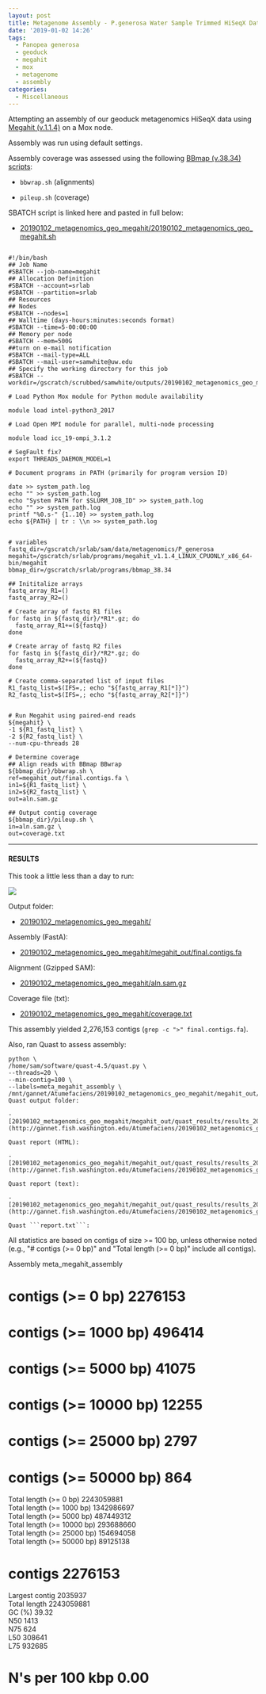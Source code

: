 ```yaml
---
layout: post
title: Metagenome Assembly - P.generosa Water Sample Trimmed HiSeqX Data Using Megahit on Mox
date: '2019-01-02 14:26'
tags:
  - Panopea generosa
  - geoduck
  - megahit
  - mox
  - metagenome
  - assembly
categories:
  - Miscellaneous
---
```

Attempting an assembly of our geoduck metagenomics HiSeqX data using [Megahit (v.1.1.4)](https://github.com/voutcn/megahit) on a Mox node.

Assembly was run using default settings.

Assembly coverage was assessed using the following [BBmap (v.38.34) scripts](https://sourceforge.net/projects/bbmap/):

- ```bbwrap.sh``` (alignments)

- ```pileup.sh``` (coverage)


SBATCH script is linked here and pasted in full below:

- [20190102_metagenomics_geo_megahit/20190102_metagenomics_geo_megahit.sh](http://gannet.fish.washington.edu/Atumefaciens/20190102_metagenomics_geo_megahit/20190102_metagenomics_geo_megahit.sh)

<pre><code>
#!/bin/bash
## Job Name
#SBATCH --job-name=megahit
## Allocation Definition
#SBATCH --account=srlab
#SBATCH --partition=srlab
## Resources
## Nodes
#SBATCH --nodes=1
## Walltime (days-hours:minutes:seconds format)
#SBATCH --time=5-00:00:00
## Memory per node
#SBATCH --mem=500G
##turn on e-mail notification
#SBATCH --mail-type=ALL
#SBATCH --mail-user=samwhite@uw.edu
## Specify the working directory for this job
#SBATCH --workdir=/gscratch/scrubbed/samwhite/outputs/20190102_metagenomics_geo_megahit

# Load Python Mox module for Python module availability

module load intel-python3_2017

# Load Open MPI module for parallel, multi-node processing

module load icc_19-ompi_3.1.2

# SegFault fix?
export THREADS_DAEMON_MODEL=1

# Document programs in PATH (primarily for program version ID)

date >> system_path.log
echo "" >> system_path.log
echo "System PATH for $SLURM_JOB_ID" >> system_path.log
echo "" >> system_path.log
printf "%0.s-" {1..10} >> system_path.log
echo ${PATH} | tr : \\n >> system_path.log


# variables
fastq_dir=/gscratch/srlab/sam/data/metagenomics/P_generosa
megahit=/gscratch/srlab/programs/megahit_v1.1.4_LINUX_CPUONLY_x86_64-bin/megahit
bbmap_dir=/gscratch/srlab/programs/bbmap_38.34

## Inititalize arrays
fastq_array_R1=()
fastq_array_R2=()

# Create array of fastq R1 files
for fastq in ${fastq_dir}/*R1*.gz; do
  fastq_array_R1+=(${fastq})
done

# Create array of fastq R2 files
for fastq in ${fastq_dir}/*R2*.gz; do
  fastq_array_R2+=(${fastq})
done

# Create comma-separated list of input files
R1_fastq_list=$(IFS=,; echo "${fastq_array_R1[*]}")
R2_fastq_list=$(IFS=,; echo "${fastq_array_R2[*]}")


# Run Megahit using paired-end reads
${megahit} \
-1 ${R1_fastq_list} \
-2 ${R2_fastq_list} \
--num-cpu-threads 28

# Determine coverage
## Align reads with BBmap BBwrap
${bbmap_dir}/bbwrap.sh \
ref=megahit_out/final.contigs.fa \
in1=${R1_fastq_list} \
in2=${R2_fastq_list} \
out=aln.sam.gz

## Output contig coverage
${bbmap_dir}/pileup.sh \
in=aln.sam.gz \
out=coverage.txt
</code></pre>

---

#### RESULTS

This took a little less than a day to run:

![](http://gannet.fish.washington.edu/Atumefaciens/images/20190103_mox_megahit_complete.png)

Output folder:

- [20190102_metagenomics_geo_megahit/](http://gannet.fish.washington.edu/Atumefaciens/20190102_metagenomics_geo_megahit/)

Assembly (FastA):

- [20190102_metagenomics_geo_megahit/megahit_out/final.contigs.fa](http://gannet.fish.washington.edu/Atumefaciens/20190102_metagenomics_geo_megahit/megahit_out/final.contigs.fa)

Alignment (Gzipped SAM):

- [20190102_metagenomics_geo_megahit/aln.sam.gz](http://gannet.fish.washington.edu/Atumefaciens/20190102_metagenomics_geo_megahit/aln.sam.gz)

Coverage file (txt):

- [20190102_metagenomics_geo_megahit/coverage.txt](http://gannet.fish.washington.edu/Atumefaciens/20190102_metagenomics_geo_megahit/coverage.txt)


This assembly yielded 2,276,153 contigs (```grep -c ">" final.contigs.fa```).

Also, ran Quast to assess assembly:

```
python \
/home/sam/software/quast-4.5/quast.py \
--threads=20 \
--min-contig=100 \
--labels=meta_megahit_assembly \
/mnt/gannet/Atumefaciens/20190102_metagenomics_geo_megahit/megahit_out/final.contigs.fa```
Quast output folder:

- [20190102_metagenomics_geo_megahit/megahit_out/quast_results/results_2019_01_03_13_37_32/](http://gannet.fish.washington.edu/Atumefaciens/20190102_metagenomics_geo_megahit/megahit_out/quast_results/results_2019_01_03_13_37_32/)

Quast report (HTML):

- [20190102_metagenomics_geo_megahit/megahit_out/quast_results/results_2019_01_03_13_37_32/report.html](http://gannet.fish.washington.edu/Atumefaciens/20190102_metagenomics_geo_megahit/megahit_out/quast_results/results_2019_01_03_13_37_32/report.html)

Quast report (text):

- [20190102_metagenomics_geo_megahit/megahit_out/quast_results/results_2019_01_03_13_37_32/report.txt](http://gannet.fish.washington.edu/Atumefaciens/20190102_metagenomics_geo_megahit/megahit_out/quast_results/results_2019_01_03_13_37_32/report.txt)

Quast ```report.txt```:

```
All statistics are based on contigs of size >= 100 bp, unless otherwise noted (e.g., "# contigs (>= 0 bp)" and "Total length (>= 0 bp)" include all contigs).

Assembly                    meta_megahit_assembly
# contigs (>= 0 bp)         2276153              
# contigs (>= 1000 bp)      496414               
# contigs (>= 5000 bp)      41075                
# contigs (>= 10000 bp)     12255                
# contigs (>= 25000 bp)     2797                 
# contigs (>= 50000 bp)     864                  
Total length (>= 0 bp)      2243059881           
Total length (>= 1000 bp)   1342986697           
Total length (>= 5000 bp)   487449312            
Total length (>= 10000 bp)  293688660            
Total length (>= 25000 bp)  154694058            
Total length (>= 50000 bp)  89125138             
# contigs                   2276153              
Largest contig              2035937              
Total length                2243059881           
GC (%)                      39.32                
N50                         1413                 
N75                         624                  
L50                         308641               
L75                         932685               
# N's per 100 kbp           0.00    

```
